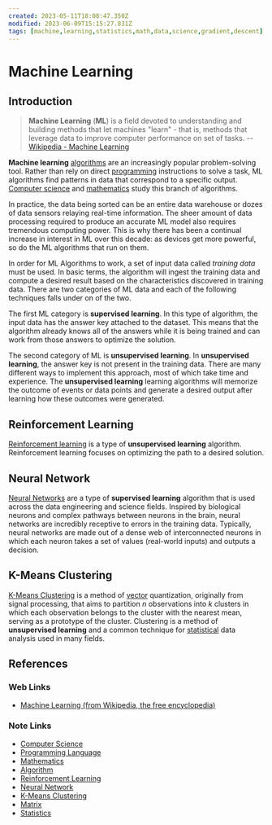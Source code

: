 ```yaml
---
created: 2023-05-11T18:08:47.350Z
modified: 2023-06-09T15:15:27.831Z
tags: [machine,learning,statistics,math,data,science,gradient,descent]
---
```

# Machine Learning

## Introduction

>**Machine Learning** (**ML**) is a field devoted to understanding and
>building methods that let machines "learn" -
>that is, methods that leverage data to improve computer performance on set of tasks.
>-- [Wikipedia - Machine Learning][wiki-machine-learning]

**Machine learning** [algorithms][-algo] are an
increasingly popular problem-solving tool.
Rather than rely on direct [programming][-lang] instructions to solve a task,
ML algorithms find patterns in data that
correspond to a specific output.
[Computer science][-cs] and [mathematics][-math] study this branch of algorithms.

In practice,
the data being sorted can be an entire data warehouse or
dozes of data sensors relaying real-time information.
The sheer amount of data processing required to
produce an accurate ML model also requires tremendous computing power.
This is why there has been a continual increase in interest in ML over this decade:
as devices get more powerful, so do the ML algorithms that run on them.

In order for ML Algorithms to work,
a set of input data called *training data* must be used.
In basic terms, the algorithm will ingest the training data and
compute a desired result based on the characteristics discovered in training data.
There are two categories of ML data and each of
the following techniques falls under on of the two.

The first ML category is **supervised learning**.
In this type of algorithm,
the input data has the answer key attached to the dataset.
This means that the algorithm already knows all of the answers while
it is being trained and can work from those answers to optimize the solution.

The second category of ML is **unsupervised learning**.
In **unsupervised learning**,
the answer key is not present in the training data.
There are many different ways to implement this approach,
most of which take time and experience.
The **unsupervised learning** learning algorithms will memorize the outcome of
events or data points and generate a desired output after
learning how these outcomes were generated.

## Reinforcement Learning

[Reinforcement learning][-rl] is a type of **unsupervised learning** algorithm.
Reinforcement learning focuses on optimizing the path to a desired solution.

## Neural Network

[Neural Networks][-nn] are a type of **supervised learning** algorithm that
is used across the data engineering and science fields.
Inspired by biological neurons and complex pathways between neurons in the brain,
neural networks are incredibly receptive to errors in the training data.
Typically,
neural networks are made out of a dense web of interconnected neurons in which
each neuron takes a set of values (real-world inputs) and outputs a decision.

## K-Means Clustering

[K-Means Clustering][-kmean] is a method of [vector][-matrix] quantization,
originally from signal processing, that aims to partition $n$ observations into
$k$ clusters in which each observation belongs to the cluster with the nearest mean,
serving as a prototype of the cluster.
Clustering is a method of **unsupervised learning** and a common technique for
[statistical][-stats] data analysis used in many fields.

## References

### Web Links

* [Machine Learning (from Wikipedia, the free encyclopedia)][wiki-machine-learning]

<!-- Hidden References -->
[wiki-machine-learning]: https://en.wikipedia.org/wiki/Machine_learning "Machine Learning (from Wikipedia, the free encyclopedia)"

### Note Links

* [Computer Science][-cs]
* [Programming Language][-lang]
* [Mathematics][-math]
* [Algorithm][-algo]
* [Reinforcement Learning][-rl]
* [Neural Network][-nn]
* [K-Means Clustering][-kmean]
* [Matrix][-matrix]
* [Statistics][-stats]

<!-- Hidden References -->
[-cs]: computer-science.md "Computer Science"
[-lang]: programming-language.md "Programming Language"
[-math]: math.md "Mathematics"
[-algo]: algorithm.md "Algorithm"
[-rl]: reinforcement-learning.md "Reinforcement Learning (Machine Learning)"
[-nn]: neural-network.md "Neural Network (Machine Learning)"
[-kmean]: k-means-cluster.md "K-Means Clustering (Machine Learning)"
[-matrix]: matrix.md "Matrix"
[-stats]: statistics.md "Statistics"
